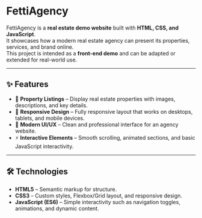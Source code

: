 # FettiAgency

FettiAgency is a **real estate demo website** built with **HTML, CSS, and JavaScript**.  
It showcases how a modern real estate agency can present its properties, services, and brand online.  
This project is intended as a **front-end demo** and can be adapted or extended for real-world use.

---

## ✨ Features

- 🏡 **Property Listings** – Display real estate properties with images, descriptions, and key details.  
- 📱 **Responsive Design** – Fully responsive layout that works on desktops, tablets, and mobile devices.  
- 🎨 **Modern UI/UX** – Clean and professional interface for an agency website.  
- ⚡ **Interactive Elements** – Smooth scrolling, animated sections, and basic JavaScript interactivity.

---

## 🛠️ Technologies

- **HTML5** – Semantic markup for structure.  
- **CSS3** – Custom styles, Flexbox/Grid layout, and responsive design.  
- **JavaScript (ES6)** – Simple interactivity such as navigation toggles, animations, and dynamic content.


